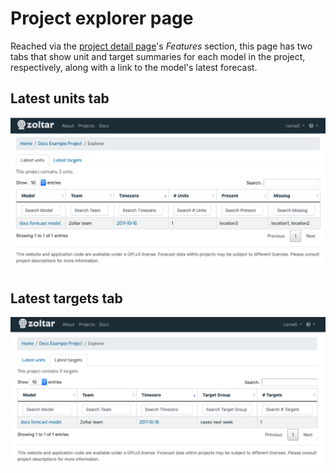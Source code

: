 # Project explorer page

Reached via the [project detail page](ProjectDetailPage.md)'s _Features_ section, this page has two tabs that show unit and target summaries for each model in the project, respectively, along with a link to the model's latest forecast.


## Latest units tab
![Latest units tab](img/project-explorer-latest-units.png "Latest units tab")


## Latest targets tab
![Latest targets tab](img/project-explorer-latest-targets.png "Latest targets tab")
